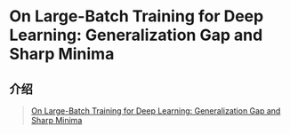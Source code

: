 # On Large-Batch Training for Deep Learning: Generalization Gap and Sharp Minima

## 介绍

> [On Large-Batch Training for Deep Learning: Generalization Gap and Sharp Minima](https://arxiv.org/abs/1609.04836)




